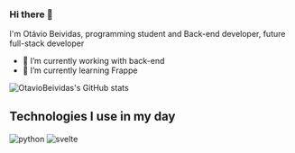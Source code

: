 ### Hi there 👋

I'm Otávio Beividas, programming student and Back-end developer, future full-stack developer

- 🔭 I’m currently working with back-end
- 🌱 I’m currently learning Frappe

![OtavioBeividas's GitHub stats](https://github-readme-stats.vercel.app/api?username=OtavioBeividas&show_icons=true&theme=radical)

## Technologies I use in my day

<div style="display: inline_block">
  <img align="center" alt="python" src="https://img.shields.io/badge/HTML5-E34F26?style=for-the-badge&logo=html5&logoColor=white" />
  <img align="center" alt="svelte" src="https://img.shields.io/badge/Svelte-4A4A55?style=for-the-badge&logo=svelte&logoColor=FF3E00" />
</div><br/>
